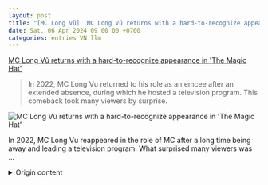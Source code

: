 ```yaml
---
layout: post
title: "[MC Long Vũ]  MC Long Vũ returns with a hard-to-recognize appearance in 'The Magic Hat'"
date: Sat, 06 Apr 2024 09 00 00 +0700
categories: entries VN llm
---
```

[ MC Long Vũ returns with a hard-to-recognize appearance in 'The Magic Hat'](https://kienthuc.net.vn/giai-tri/mc-long-vu-chiec-non-ky-dieu-tro-lai-voi-dien-mao-kho-nhan-ra-1976639.html)

> In 2022, MC Long Vu returned to his role as an emcee after an extended absence, during which he hosted a television program. This comeback took many viewers by surprise.

![ MC Long Vũ returns with a hard-to-recognize appearance in 'The Magic Hat'](https://images.kienthuc.net.vn/zoom/800/Uploaded/hongnhat/2024_04_06/dks1ei8bcl1-2x9hj7zmw42-z96zz5yw6v3_SSUD.jpg)

 In 2022, MC Long Vu reappeared in the role of MC after a long time being away and leading a television program. What surprised many viewers was ...

<details>
  <summary>Origin content</summary>
  ---
layout: post
title: " [MC Long Vũ] MC Long Vũ 'Chiếc nón kỳ diệu' trở lại với diện mạo khó nhận ra"
date: Sat, 06 Apr 2024 09:00:00 +0700
categories: entries VN
---
[MC Long Vũ 'Chiếc nón kỳ diệu' trở lại với diện mạo khó nhận ra](https://kienthuc.net.vn/giai-tri/mc-long-vu-chiec-non-ky-dieu-tro-lai-voi-dien-mao-kho-nhan-ra-1976639.html)

![MC Long Vũ 'Chiếc nón kỳ diệu' trở lại với diện mạo khó nhận ra](https://images.kienthuc.net.vn/zoom/800/Uploaded/hongnhat/2024_04_06/dks1ei8bcl1-2x9hj7zmw42-z96zz5yw6v3_SSUD.jpg)

Năm 2022, MC Long Vũ tái xuất với vai trò MC sau một thời gian dài lui về ở ẩn dẫn dắt một chương trình truyền hình Điều khiến nhiều khán giả bất ngờ chính ...


</details>
